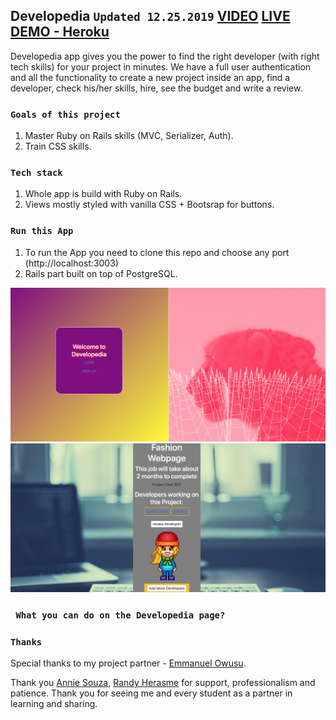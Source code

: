 ## Developedia `Updated 12.25.2019` [VIDEO](https://youtu.be/9RpBgMKWtDw) [LIVE DEMO - Heroku](https://developedia-app.herokuapp.com/)

Developedia app gives you the power to find the right developer (with right tech skills) for your project in minutes. We have a full user authentication and all the functionality to create a new project inside an app, find a developer, check his/her skills, hire, see the budget and write a review.

### `Goals of this project`

1. Master Ruby on Rails skills (MVC, Serializer, Auth).
2. Train CSS skills.

### `Tech stack`

1. Whole app is build with Ruby on Rails.
2. Views mostly styled with vanilla CSS + Bootsrap for buttons.

### `Run this App`

1. To run the App you need to clone this repo and choose any port (http://localhost:3003)
2. Rails part built on top of PostgreSQL.

![Developedia Demo](./public/Developedia_wellcome_screen.png)
![Developedia Demo2](./public/Developedia_project_page.png)

### ` What you can do on the Developedia page?`

### `Thanks`

Special thanks to my project partner - [Emmanuel Owusu](https://github.com/emanovic7).

Thank you [Annie Souza](https://github.com/luanesouza), [Randy Herasme](https://github.com/randyher) for support, professionalism and patience. Thank you for seeing me and every student as a partner in learning and sharing.
